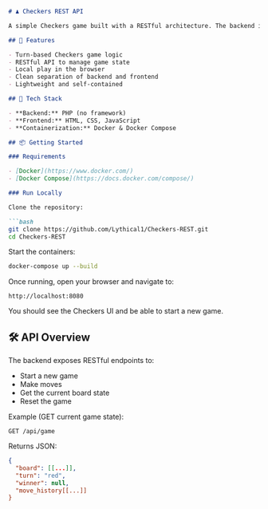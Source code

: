 ```markdown
# ♟️ Checkers REST API

A simple Checkers game built with a RESTful architecture. The backend is written in **PHP**, while the frontend is built using **vanilla JavaScript**. Everything runs locally via **Docker**, making it easy to set up and test the game.

## 🚀 Features

- Turn-based Checkers game logic
- RESTful API to manage game state
- Local play in the browser
- Clean separation of backend and frontend
- Lightweight and self-contained

## 🧱 Tech Stack

- **Backend:** PHP (no framework)
- **Frontend:** HTML, CSS, JavaScript
- **Containerization:** Docker & Docker Compose

## 📦 Getting Started

### Requirements

- [Docker](https://www.docker.com/)
- [Docker Compose](https://docs.docker.com/compose/)

### Run Locally

Clone the repository:

```bash
git clone https://github.com/Lythical1/Checkers-REST.git
cd Checkers-REST
```

Start the containers:

```bash
docker-compose up --build
```

Once running, open your browser and navigate to:

```
http://localhost:8080
```

You should see the Checkers UI and be able to start a new game.

## 🛠️ API Overview

The backend exposes RESTful endpoints to:

- Start a new game
- Make moves
- Get the current board state
- Reset the game

Example (GET current game state):

```http
GET /api/game
```

Returns JSON:

```json
{
  "board": [[...]],
  "turn": "red",
  "winner": null,
  "move_history[[...]]
}
```
